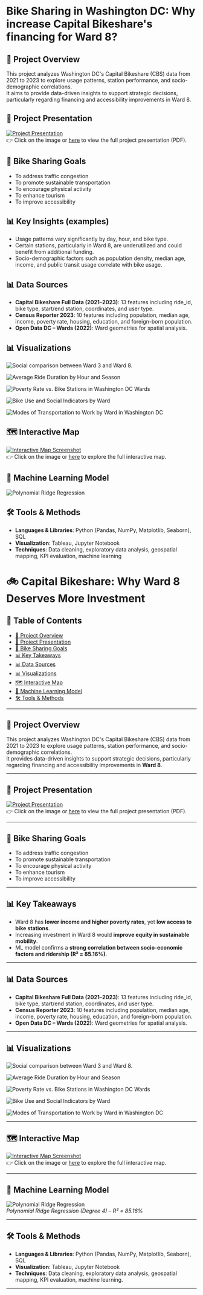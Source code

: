 # Bike Sharing in Washington DC: Why increase Capital Bikeshare's financing for Ward 8?

## 📌 Project Overview
This project analyzes Washington DC's Capital Bikeshare (CBS) data from 2021 to 2023 to explore usage patterns, station performance, and socio-demographic correlations.  
It aims to provide data-driven insights to support strategic decisions, particularly regarding financing and accessibility improvements in Ward 8.

## 📄 Project Presentation
[![Project Presentation](./images/presentation_preview.png)](./docs/Capital_Bikeshare_presentation.pdf)  
👉 Click on the image or [here](./docs/Capital_Bikeshare_presentation.pdf) to view the full project presentation (PDF).

## 🚴 Bike Sharing Goals
- To address traffic congestion  
- To promote sustainable transportation  
- To encourage physical activity  
- To enhance tourism  
- To improve accessibility  

## 📊 Key Insights (examples)
- Usage patterns vary significantly by day, hour, and bike type.  
- Certain stations, particularly in Ward 8, are underutilized and could benefit from additional funding.  
- Socio-demographic factors such as population density, median age, income, and public transit usage correlate with bike usage.  

## 📊 Data Sources
- **Capital Bikeshare Full Data (2021–2023)**: 13 features including ride_id, bike type, start/end station, coordinates, and user type.  
- **Census Reporter 2023**: 10 features including population, median age, income, poverty rate, housing, education, and foreign-born population.  
- **Open Data DC – Wards (2022)**: Ward geometries for spatial analysis.

## 📊 Visualizations
![Social comparison between Ward 3 and Ward 8.](./images/05_Social_comparison_Ward3_Ward8.png)

![Average Ride Duration by Hour and Season](./images/09_Duration_Hours_Season.png)

![Poverty Rate vs. Bike Stations in Washington DC Wards](./images/14_Poverty_Bike_Stations_2022.png)

![Bike Use and Social Indicators by Ward](./images/15_Rides_Social_indicators.png)

![Modes of Transportation to Work by Ward in Washington DC](./images/16_Transportation_work.png)

## 🗺️ Interactive Map
[![Interactive Map Screenshot](./images/map_preview.png)](https://beatricem476.github.io/Bikeshare-project/dc_wards_map.html)  
👉 Click on the image or [here](https://beatricem476.github.io/Bikeshare-project/dc_wards_map.html) to explore the full interactive map.

## 🤖 Machine Learning Model
![Polynomial Ridge Regression](./images/19_polynomial_ridge.png)  

## 🛠️ Tools & Methods
- **Languages & Libraries**: Python (Pandas, NumPy, Matplotlib, Seaborn), SQL  
- **Visualization**: Tableau, Jupyter Notebook  
- **Techniques**: Data cleaning, exploratory data analysis, geospatial mapping, KPI evaluation, machine learning





# 🚲 Capital Bikeshare: Why Ward 8 Deserves More Investment

## 📑 Table of Contents
- [📌 Project Overview](#-project-overview)
- [📄 Project Presentation](#-project-presentation)
- [🚴 Bike Sharing Goals](#-bike-sharing-goals)
- [📊 Key Takeaways](#-key-takeaways)
- [📊 Data Sources](#-data-sources)
- [📊 Visualizations](#-visualizations)
- [🗺️ Interactive Map](#️-interactive-map)
- [🤖 Machine Learning Model](#-machine-learning-model)
- [🛠️ Tools & Methods](#️-tools--methods)

---

## 📌 Project Overview
This project analyzes Washington DC's Capital Bikeshare (CBS) data from 2021 to 2023 to explore usage patterns, station performance, and socio-demographic correlations.  
It provides data-driven insights to support strategic decisions, particularly regarding financing and accessibility improvements in **Ward 8**.

---

## 📄 Project Presentation
[![Project Presentation](./images/presentation_preview.png)](./docs/Capital_Bikeshare_presentation.pdf)  
👉 Click on the image or [here](./docs/Capital_Bikeshare_presentation.pdf) to view the full project presentation (PDF).

---

## 🚴 Bike Sharing Goals
- To address traffic congestion  
- To promote sustainable transportation  
- To encourage physical activity  
- To enhance tourism  
- To improve accessibility  

---

## 📊 Key Takeaways
- Ward 8 has **lower income and higher poverty rates**, yet **low access to bike stations**.  
- Increasing investment in Ward 8 would **improve equity in sustainable mobility**.  
- ML model confirms a **strong correlation between socio-economic factors and ridership (R² = 85.16%)**.  

---

## 📊 Data Sources
- **Capital Bikeshare Full Data (2021–2023)**: 13 features including ride_id, bike type, start/end station, coordinates, and user type.  
- **Census Reporter 2023**: 10 features including population, median age, income, poverty rate, housing, education, and foreign-born population.  
- **Open Data DC – Wards (2022)**: Ward geometries for spatial analysis.

---

## 📊 Visualizations
![Social comparison between Ward 3 and Ward 8.](./images/05_Social_comparison_Ward3_Ward8.png)  

![Average Ride Duration by Hour and Season](./images/09_Duration_Hours_Season.png)  

![Poverty Rate vs. Bike Stations in Washington DC Wards](./images/14_Poverty_Bike_Stations_2022.png)  

![Bike Use and Social Indicators by Ward](./images/15_Rides_Social_indicators.png)  

![Modes of Transportation to Work by Ward in Washington DC](./images/16_Transportation_work.png)  

---

## 🗺️ Interactive Map
[![Interactive Map Screenshot](./images/map_preview.png)](https://beatricem476.github.io/Bikeshare-project/dc_wards_map.html)  
👉 Click on the image or [here](https://beatricem476.github.io/Bikeshare-project/dc_wards_map.html) to explore the full interactive map.

---

## 🤖 Machine Learning Model
![Polynomial Ridge Regression](./images/19_polynomial_ridge.png)  
*Polynomial Ridge Regression (Degree 4) – R² = 85.16%*

---

## 🛠️ Tools & Methods
- **Languages & Libraries**: Python (Pandas, NumPy, Matplotlib, Seaborn), SQL  
- **Visualization**: Tableau, Jupyter Notebook  
- **Techniques**: Data cleaning, exploratory data analysis, geospatial mapping, KPI evaluation, machine learning.  

---

